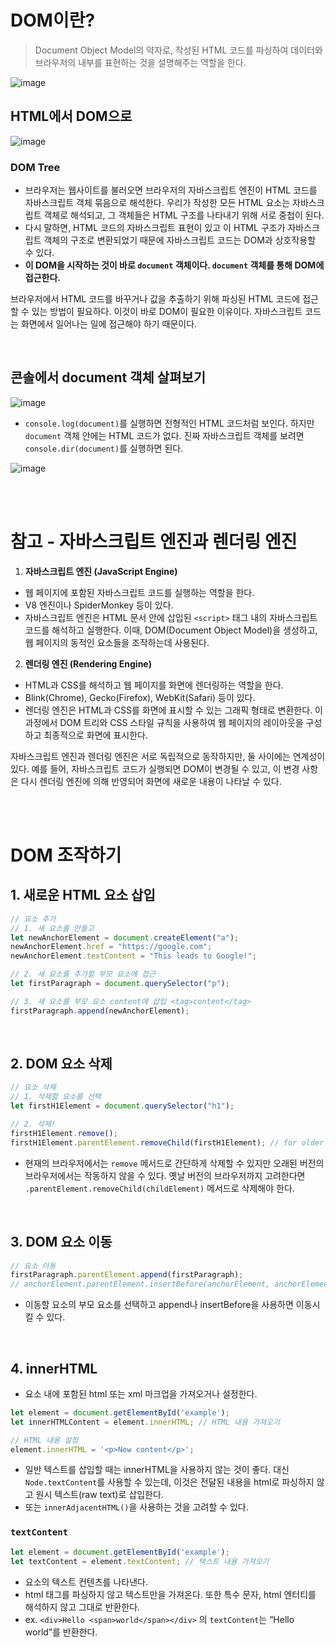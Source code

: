 # DOM이란?

> Document Object Model의 약자로, 작성된 HTML 코드를 파싱하여 데이터와 브라우저의 내부를 표현하는 것을 설명해주는 역할을 한다.
> 

![image](https://github.com/xoxojw/100-days-of-web-development/assets/124491335/61740ce2-548d-4aa8-9e47-3e292b10b1b5)


## HTML에서 DOM으로

![image](https://github.com/xoxojw/100-days-of-web-development/assets/124491335/11aa1c11-0a72-4a15-88c7-9886940ba370)

### DOM Tree

- 브라우저는 웹사이트를 불러오면 브라우저의 자바스크립트 엔진이 HTML 코드를 자바스크립트 객체 묶음으로 해석한다. 우리가 작성한 모든 HTML 요소는 자바스크립트 객체로 해석되고, 그 객체들은 HTML 구조를 나타내기 위해 서로 중첩이 된다.
- 다시 말하면, HTML 코드의 자바스크립트 표현이 있고 이 HTML 구조가 자바스크립트 객체의 구조로 변환되었기 때문에 자바스크립트 코드는 DOM과 상호작용할 수 있다.
- **이 DOM을 시작하는 것이 바로 `document` 객체이다. `document` 객체를 통해 DOM에 접근한다.**

브라우저에서 HTML 코드를 바꾸거나 값을 추출하기 위해 파싱된 HTML 코드에 접근할 수 있는 방법이 필요하다. 이것이 바로 DOM이 필요한 이유이다. 자바스크립트 코드는 화면에서 일어나는 일에 접근해야 하기 때문이다.

<br />

## 콘솔에서 document 객체 살펴보기

![image](https://github.com/xoxojw/100-days-of-web-development/assets/124491335/3f6c6f8b-7209-40ea-84aa-ff3daad5b6c5)


- `console.log(document)`를 실행하면 전형적인 HTML 코드처럼 보인다. 하지만 `document` 객체 안에는 HTML 코드가 없다. 진짜 자바스크립트 객체를 보려면 `console.dir(document)`를 실행하면 된다.

![image](https://github.com/xoxojw/100-days-of-web-development/assets/124491335/7a7904a4-223a-45d6-8122-416e109d8621)

<br />
<br />

# 참고 - 자바스크립트 엔진과 렌더링 엔진

1. **자바스크립트 엔진 (JavaScript Engine)**
  - 웹 페이지에 포함된 자바스크립트 코드를 실행하는 역할을 한다.
  - V8 엔진이나 SpiderMonkey 등이 있다.
  - 자바스크립트 엔진은 HTML 문서 안에 삽입된 `<script>` 태그 내의 자바스크립트 코드를 해석하고 실행한다. 이때, DOM(Document Object Model)을 생성하고, 웹 페이지의 동적인 요소들을 조작하는데 사용된다.
2. **렌더링 엔진 (Rendering Engine)**
  - HTML과 CSS를 해석하고 웹 페이지를 화면에 렌더링하는 역할을 한다.
  - Blink(Chrome), Gecko(Firefox), WebKit(Safari) 등이 있다.
  - 렌더링 엔진은 HTML과 CSS를 화면에 표시할 수 있는 그래픽 형태로 변환한다. 이 과정에서 DOM 트리와 CSS 스타일 규칙을 사용하여 웹 페이지의 레이아웃을 구성하고 최종적으로 화면에 표시한다.

자바스크립트 엔진과 렌더링 엔진은 서로 독립적으로 동작하지만, 둘 사이에는 연계성이 있다. 예를 들어, 자바스크립트 코드가 실행되면 DOM이 변경될 수 있고, 이 변경 사항은 다시 렌더링 엔진에 의해 반영되어 화면에 새로운 내용이 나타날 수 있다.

<br />
<br />

# DOM 조작하기

## 1. 새로운 HTML 요소 삽입

```jsx
// 요소 추가
// 1. 새 요소를 만들고
let newAnchorElement = document.createElement("a");
newAnchorElement.href = "https://google.com";
newAnchorElement.textContent = "This leads to Google!";

// 2. 새 요소를 추가할 부모 요소에 접근
let firstParagraph = document.querySelector("p");

// 3. 새 요소를 부모 요소 content에 삽입 <tag>content</tag>
firstParagraph.append(newAnchorElement);
```

<br />

## 2. DOM 요소 삭제

```jsx
// 요소 삭제
// 1. 삭제할 요소를 선택
let firstH1Element = document.querySelector("h1");

// 2. 삭제!
firstH1Element.remove();
firstH1Element.parentElement.removeChild(firstH1Element); // for older browsers
```

- 현재의 브라우저에서는 `remove` 메서드로 간단하게 삭제할 수 있지만 오래된 버전의 브라우저에서는 작동하지 않을 수 있다. 옛날 버전의 브라우저까지 고려한다면 `.parentElement.removeChild(childElement)` 메서드로 삭제해야 한다.

<br />

## 3. DOM 요소 이동

```jsx
// 요소 이동
firstParagraph.parentElement.append(firstParagraph);
// anchorElement.parentElement.insertBefore(anchorElement, anchorElement.parentElement.firstChild);
```

- 이동할 요소의 부모 요소를 선택하고 append나 insertBefore을 사용하면 이동시킬 수 있다.

<br />

## 4. innerHTML

- 요소 내에 포함된 html 또는 xml 마크업을 가져오거나 설정한다.

```jsx
let element = document.getElementById('example');
let innerHTMLContent = element.innerHTML; // HTML 내용 가져오기

// HTML 내용 설정
element.innerHTML = '<p>New content</p>';
```

- 일반 텍스트를 삽입할 때는 innerHTML을 사용하지 않는 것이 좋다. 대신 `Node.textContent`를 사용할 수 있는데, 이것은 전달된 내용을 html로 파싱하지 않고 원시 텍스트(raw text)로 삽입한다.
- 또는 `innerAdjacentHTML()`을 사용하는 것을 고려할 수 있다.

### `textContent`

```jsx
let element = document.getElementById('example');
let textContent = element.textContent; // 텍스트 내용 가져오기
```

- 요소의 텍스트 컨텐츠를 나타낸다.
- html 태그를 파싱하지 않고 텍스트만을 가져온다. 또한 특수 문자, html 엔터티를 해석하지 않고 그대로 반환한다.
- ex. `<div>Hello <span>world</span></div>` 의 `textContent`는 “Hello world”를 반환한다.
